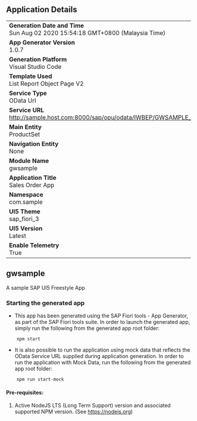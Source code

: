## Application Details
|               |
| ------------- |
|**Generation Date and Time**<br>Sun Aug 02 2020 15:54:18 GMT+0800 (Malaysia Time)|
|**App Generator Version**<br>1.0.7|
|**Generation Platform**<br>Visual Studio Code|
|**Template Used**<br>List Report Object Page V2|
|**Service Type**<br>OData Url|
|**Service URL**<br>http://sample.host.com:8000/sap/opu/odata/IWBEP/GWSAMPLE_BASIC/|
|**Main Entity**<br>ProductSet|
|**Navigation Entity**<br>None|
|**Module Name**<br>gwsample|
|**Application Title**<br>Sales Order App|
|**Namespace**<br>com.sample|
|**UI5 Theme**<br>sap_fiori_3|
|**UI5 Version**<br>Latest |
|**Enable Telemetry**<br>True |

## gwsample

A sample SAP UI5 Freestyle App

### Starting the generated app

-   This app has been generated using the SAP Fiori tools - App Generator, as part of the SAP Fiori tools suite.  In order to launch the generated app, simply run the following from the generated app root folder:

```
    npm start
```

- It is also possible to run the application using mock data that reflects the OData Service URL supplied during application generation.  In order to run the application with Mock Data, run the following from the generated app root folder:

```
    npm run start-mock
```


#### Pre-requisites:

1. Active NodeJS LTS (Long Term Support) version and associated supported NPM version.  (See https://nodejs.org)


